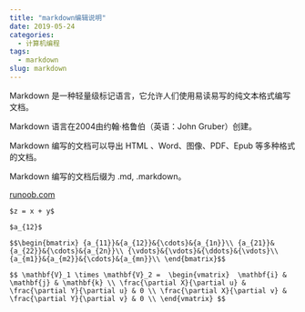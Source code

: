 ```yaml
---
title: "markdown编辑说明"
date: 2019-05-24
categories:
  - 计算机编程
tags:
  - markdown
slug: markdown
---
```


Markdown 是一种轻量级标记语言，它允许人们使用易读易写的纯文本格式编写文档。

Markdown 语言在2004由约翰·格鲁伯（英语：John Gruber）创建。

Markdown 编写的文档可以导出 HTML 、Word、图像、PDF、Epub 等多种格式的文档。

Markdown 编写的文档后缀为 .md, .markdown。

[runoob.com](https://www.runoob.com/markdown/md-tutorial.html)


`$z = x + y$`

`$a_{12}$`

`$$\begin{bmatrix}
{a_{11}}&{a_{12}}&{\cdots}&{a_{1n}}\\
{a_{21}}&{a_{22}}&{\cdots}&{a_{2n}}\\
{\vdots}&{\vdots}&{\ddots}&{\vdots}\\
{a_{m1}}&{a_{m2}}&{\cdots}&{a_{mn}}\\
\end{bmatrix}$$`


`$$
\mathbf{V}_1 \times \mathbf{V}_2 =  \begin{vmatrix} 
\mathbf{i} & \mathbf{j} & \mathbf{k} \\
\frac{\partial X}{\partial u} &  \frac{\partial Y}{\partial u} & 0 \\
\frac{\partial X}{\partial v} &  \frac{\partial Y}{\partial v} & 0 \\
\end{vmatrix}
$$`